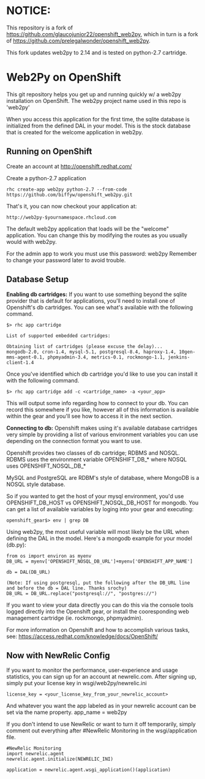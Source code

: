 NOTICE:
========
This repository is a fork of https://github.com/glaucojunior22/openshift_web2py, which in turn is a fork of https://github.com/prelegalwonder/openshift_web2py.

This fork updates web2py to 2.14 and is tested on python-2.7 cartridge.

Web2Py on OpenShift
===================

This git repository helps you get up and running quickly w/ a web2py installation
on OpenShift.  The web2py project name used in this repo is 'web2py'

When you access this application for the first time, the sqlite database is
initialized from the defined DAL in your model. This is the stock database that is created
for the welcome application in web2py.

Running on OpenShift
----------------------------

Create an account at http://openshift.redhat.com/

Create a python-2.7 application

    rhc create-app web2py python-2.7 --from-code https://github.com/biffyw/openshift_web2py.git

That's it, you can now checkout your application at:

    http://web2py-$yournamespace.rhcloud.com

The default web2py application that loads will be the "welcome" application. You can change this by modifying
the routes as you usually would with web2py.

For the admin app to work you must use this password: web2py
    Remember to change your password later to avoid trouble.

Database Setup
-----------------------------
**Enabling db cartridges:**
If you want to use something beyond the sqlite provider that is default for applications, you'll need to install one of
Openshift's db cartridges. You can see what's available with the following command.

    $> rhc app cartridge

    List of supported embedded cartridges:

    Obtaining list of cartridges (please excuse the delay)...
    mongodb-2.0, cron-1.4, mysql-5.1, postgresql-8.4, haproxy-1.4, 10gen-mms-agent-0.1, phpmyadmin-3.4, metrics-0.1, rockmongo-1.1, jenkins-client-1.4

Once you've identified which db cartridge you'd like to use you can install it with the following command.

    $> rhc app cartridge add -c <cartridge_name> -a <your_app>

This will output some info regarding how to connect to your db. You can record this somewhere if you like, however all of this
information is available within the gear and you'll see how to access it in the next section.

**Connecting to db:**
Openshift makes using it's available database cartridges very simple by providing a list of various environment variables
you can use depending on the connection format you want to use.

Openshift provides two classes of db cartridge; RDBMS and NOSQL. RDBMS uses the environment variable OPENSHIFT\_DB\_\* where NOSQL uses OPENSHIFT\_NOSQL\_DB\_\*

MySQL and PostgreSQL are RDBM's style of database, where MongoDB is a NOSQL style database.

So if you wanted to get the host of your mysql environment, you'd use OPENSHIFT\_DB\_HOST vs OPENSHIFT\_NOSQL\_DB\_HOST for mongodb. You can get a list of available variables by loging into your gear and executing:

    openshift_gear$> env | grep DB

Using web2py, the most useful variable will most likely be the URL when defining the DAL in the model. Here's a mongodb example for your model (db.py):

    from os import environ as myenv
    DB_URL = myenv['OPENSHIFT_NOSQL_DB_URL']+myenv['OPENSHIFT_APP_NAME']

    db = DAL(DB_URL)

    (Note: If using postgresql, put the following after the DB_URL line and before the db = DAL line. Thanks srochy)
    DB_URL = DB_URL.replace("postgresql://", "postgres://")

If you want to view your data directly you can do this via the console tools logged directly into the Openshift gear, or install the cooresponding web management cartridge (ie. rockmongo, phpmyadmin).

For more information on Openshift and how to accomplish various tasks, see: https://access.redhat.com/knowledge/docs/OpenShift/

Now with NewRelic Config
------------------------------

If you want to monitor the performance, user-experience and usage statistics, you can sign up for an account at newrelic.com.
After signing up, simply put your license key in wsgi/web2py/newrelic.ini

    license_key = <your_license_key_from_your_newrelic_account>

And whatever you want the app labeled as in your newrelic account can be set via the name property.
    app_name = web2py

If you don't intend to use NewRelic or want to turn it off temporarily, simply comment out everything after #NewRelic Monitoring
in the wsgi/application file.

    #NewRelic Monitoring
    import newrelic.agent
    newrelic.agent.initialize(NEWRELIC_INI)

    application = newrelic.agent.wsgi_application()(application)
